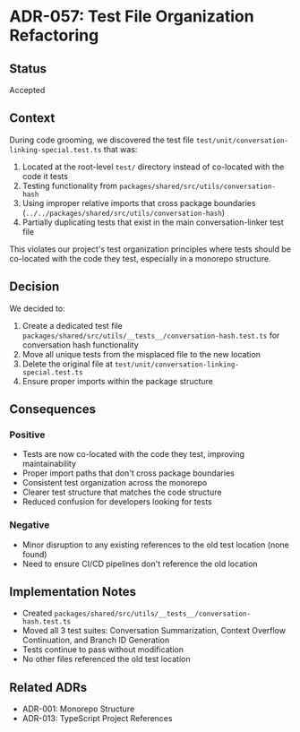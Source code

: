 # ADR-057: Test File Organization Refactoring

## Status

Accepted

## Context

During code grooming, we discovered the test file `test/unit/conversation-linking-special.test.ts` that was:

1. Located at the root-level `test/` directory instead of co-located with the code it tests
2. Testing functionality from `packages/shared/src/utils/conversation-hash`
3. Using improper relative imports that cross package boundaries (`../../packages/shared/src/utils/conversation-hash`)
4. Partially duplicating tests that exist in the main conversation-linker test file

This violates our project's test organization principles where tests should be co-located with the code they test, especially in a monorepo structure.

## Decision

We decided to:

1. Create a dedicated test file `packages/shared/src/utils/__tests__/conversation-hash.test.ts` for conversation hash functionality
2. Move all unique tests from the misplaced file to the new location
3. Delete the original file at `test/unit/conversation-linking-special.test.ts`
4. Ensure proper imports within the package structure

## Consequences

### Positive

- Tests are now co-located with the code they test, improving maintainability
- Proper import paths that don't cross package boundaries
- Consistent test organization across the monorepo
- Clearer test structure that matches the code structure
- Reduced confusion for developers looking for tests

### Negative

- Minor disruption to any existing references to the old test location (none found)
- Need to ensure CI/CD pipelines don't reference the old location

## Implementation Notes

- Created `packages/shared/src/utils/__tests__/conversation-hash.test.ts`
- Moved all 3 test suites: Conversation Summarization, Context Overflow Continuation, and Branch ID Generation
- Tests continue to pass without modification
- No other files referenced the old test location

## Related ADRs

- ADR-001: Monorepo Structure
- ADR-013: TypeScript Project References
